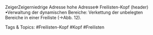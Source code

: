 ZeigerZeigerniedrige Adresse
hohe Adresse✲ Freilisten-Kopf
(header)
•Verwaltung der dynamischen Bereiche:
Verkettung der unbelegten Bereiche in einer Freiliste (→Abb. 12).

   Tags & Topics:
   #Freilisten-Kopf
   #Kopf
   #Freilisten
